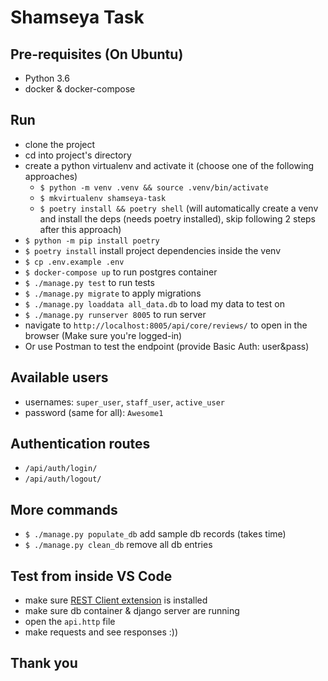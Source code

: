 # Shamseya  Task

## Pre-requisites (On Ubuntu)

- Python 3.6
- docker & docker-compose

## Run

- clone the project
- cd into project's directory
- create a python virtualenv and activate it (choose one of the following approaches)
  - `$ python -m venv .venv && source .venv/bin/activate`
  - `$ mkvirtualenv shamseya-task`
  - `$ poetry install && poetry shell` (will automatically create a venv and install the deps (needs poetry installed), skip following 2 steps after this approach)
- `$ python -m pip install poetry`
- `$ poetry install` install project dependencies inside the venv
- `$ cp .env.example .env`
- `$ docker-compose up` to run postgres container
- `$ ./manage.py test` to run tests
- `$ ./manage.py migrate` to apply migrations
- `$ ./manage.py loaddata all_data.db` to load my data to test on
- `$ ./manage.py runserver 8005` to run server
- navigate to `http://localhost:8005/api/core/reviews/` to open in the browser (Make sure you're logged-in)
- Or use Postman to test the endpoint (provide Basic Auth: user&pass)

## Available users

- usernames: `super_user`, `staff_user`, `active_user`
- password (same for all): `Awesome1`

## Authentication routes

- `/api/auth/login/`
- `/api/auth/logout/`

## More commands

- `$ ./manage.py populate_db` add sample db records (takes time)
- `$ ./manage.py clean_db` remove all db entries

## Test from inside VS Code

- make sure [REST Client extension](https://marketplace.visualstudio.com/items?itemName=humao.rest-client) is installed
- make sure db container & django server are running
- open the `api.http` file
- make requests and see responses :))

## Thank you

